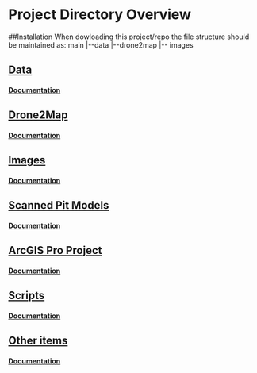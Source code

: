 # Project Directory Overview
##Installation
When dowloading this project/repo the file structure should be maintained as:
main
|--data
|--drone2map
|-- images



## [Data](data)
#### [Documentation](documentation/DATA.md)


## [Drone2Map](https://iastate.box.com/s/zgcdb8iqin95ggixd2ulxc8g7kbqhu9d)
#### [Documentation](documentation/DRONE2MAP.md)


## [Images](https://iastate.box.com/s/ycnd95lq5l3zpzyvls7z2dm3nx871nat)
#### [Documentation](documentation/IMAGES.md)

## [Scanned Pit Models](pits)
#### [Documentation](documentation/PITS.md)


## [ArcGIS Pro Project](https://iastate.box.com/s/1j5ppplwofrh8ldt6kc0emcyglyci1zo)
#### [Documentation](documentation/PRO_PROJECT.md)


## [Scripts](scripts)
#### [Documentation](documentation/SCRIPTS.md)


## [Other items](z_other)
#### [Documentation](documentation/Z_OTHER.md)
